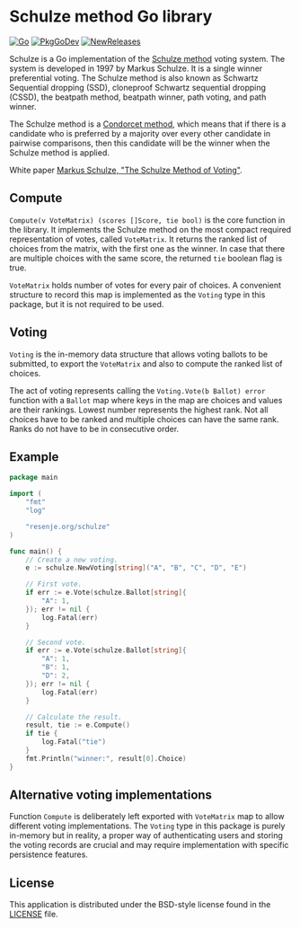 # Schulze method Go library

[![Go](https://github.com/janos/schulze/workflows/Go/badge.svg)](https://github.com/janos/schulze/actions)
[![PkgGoDev](https://pkg.go.dev/badge/resenje.org/schulze)](https://pkg.go.dev/resenje.org/schulze)
[![NewReleases](https://newreleases.io/badge.svg)](https://newreleases.io/github/janos/schulze)

Schulze is a Go implementation of the [Schulze method](https://en.wikipedia.org/wiki/Schulze_method) voting system. The system is developed in 1997 by Markus Schulze. It is a single winner preferential voting. The Schulze method is also known as Schwartz Sequential dropping (SSD), cloneproof Schwartz sequential dropping (CSSD), the beatpath method, beatpath winner, path voting, and path winner.

The Schulze method is a [Condorcet method](https://en.wikipedia.org/wiki/Condorcet_method), which means that if there is a candidate who is preferred by a majority over every other candidate in pairwise comparisons, then this candidate will be the winner when the Schulze method is applied.

White paper [Markus Schulze, "The Schulze Method of Voting"](https://arxiv.org/pdf/1804.02973.pdf).

## Compute

`Compute(v VoteMatrix) (scores []Score, tie bool)` is the core function in the library. It implements the Schulze method on the most compact required representation of votes, called `VoteMatrix`. It returns the ranked list of choices from the matrix, with the first one as the winner. In case that there are multiple choices with the same score, the returned `tie` boolean flag is true.

`VoteMatrix` holds number of votes for every pair of choices. A convenient structure to record this map is implemented as the `Voting` type in this package, but it is not required to be used.

## Voting

`Voting` is the in-memory data structure that allows voting ballots to be submitted, to export the `VoteMatrix` and also to compute the ranked list of choices.

The act of voting represents calling the `Voting.Vote(b Ballot) error` function with a `Ballot` map where keys in the map are choices and values are their rankings. Lowest number represents the highest rank. Not all choices have to be ranked and multiple choices can have the same rank. Ranks do not have to be in consecutive order.

## Example

```go
package main

import (
	"fmt"
	"log"

	"resenje.org/schulze"
)

func main() {
	// Create a new voting.
	e := schulze.NewVoting[string]("A", "B", "C", "D", "E")

	// First vote.
	if err := e.Vote(schulze.Ballot[string]{
		"A": 1,
	}); err != nil {
		log.Fatal(err)
	}

	// Second vote.
	if err := e.Vote(schulze.Ballot[string]{
		"A": 1,
		"B": 1,
		"D": 2,
	}); err != nil {
		log.Fatal(err)
	}

	// Calculate the result.
	result, tie := e.Compute()
	if tie {
		log.Fatal("tie")
	}
	fmt.Println("winner:", result[0].Choice)
}
```

## Alternative voting implementations

Function `Compute` is deliberately left exported with `VoteMatrix` map to allow different voting implementations. The `Voting` type in this package is purely in-memory but in reality, a proper way of authenticating users and storing the voting records are crucial and may require implementation with specific persistence features.

## License

This application is distributed under the BSD-style license found in the [LICENSE](LICENSE) file.
